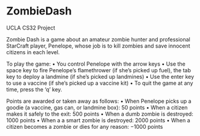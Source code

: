 # ZombieDash
UCLA CS32 Project

Zombie Dash is a game about an amateur zombie hunter and professional StarCraft player, Penelope, whose job is to kill zombies and save innocent citizens in each level. 

To play the game: 
• You control Penelope with the arrow keys
• Use the space key to fire Penelope’s flamethrower (if she’s picked up fuel), the tab key to deploy a landmine (if she’s picked up landmines)
• Use the enter key to use a vaccine (if she’s picked up a vaccine kit)
• To quit the game at any time, press the ‘q’ key.

Points are awarded or taken away as follows:
• When Penelope picks up a goodie (a vaccine, gas can, or landmine box): 50 points
• When a citizen makes it safely to the exit: 500 points
• When a dumb zombie is destroyed: 1000 points
• When a a smart zombie is destroyed: 2000 points
• When a citizen becomes a zombie or dies for any reason: −1000 points

